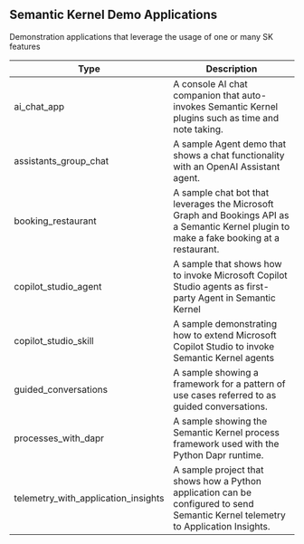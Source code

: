 ## Semantic Kernel Demo Applications

Demonstration applications that leverage the usage of one or many SK features

| Type              | Description                                     |
| ----------------- | ----------------------------------------------- |
| ai_chat_app          | A console AI chat companion that auto-invokes Semantic Kernel plugins such as time and note taking. |
| assistants_group_chat | A sample Agent demo that shows a chat functionality with an OpenAI Assistant agent. |
| booking_restaurant | A sample chat bot that leverages the Microsoft Graph and Bookings API as a Semantic Kernel plugin to make a fake booking at a restaurant. |
| copilot_studio_agent | A sample that shows how to invoke Microsoft Copilot Studio agents as first-party Agent in Semantic Kernel|
| copilot_studio_skill | A sample demonstrating how to extend Microsoft Copilot Studio to invoke Semantic Kernel agents |
| guided_conversations | A sample showing a framework for a pattern of use cases referred to as guided conversations. |
| processes_with_dapr | A sample showing the Semantic Kernel process framework used with the Python Dapr runtime. |
| telemetry_with_application_insights | A sample project that shows how a Python application can be configured to send Semantic Kernel telemetry to Application Insights. |
